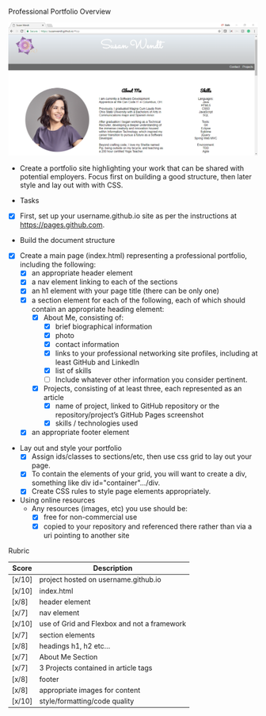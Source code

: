 Professional Portfolio Overview

![Webpage preview](./images/webpagepreview.png)

* Create a portfolio site highlighting your work that can be shared with potential employers. Focus first on building a good structure, then later style and lay out with with CSS.

* Tasks
- [X] First, set up your username.github.io site as per the instructions at https://pages.github.com.

* Build the document structure
- [X] Create a main page (index.html) representing a professional portfolio, including the following:
	- [X] an appropriate header element
	- [X] a nav element linking to each of the sections
	- [X] an h1 element with your page title (there can be only one)
	- [X] a section element for each of the following, each of which should contain an appropriate heading element:
		- [X] About Me, consisting of:
			- [X] brief biographical information
			- [X] photo
			- [X] contact information
			- [X] links to your professional networking site profiles, including at least GitHub and LinkedIn
			- [X] list of skills
			- [ ] Include whatever other information you consider pertinent.
		- [X] Projects, consisting of at least three, each represented as an article
			- [X] name of project, linked to GitHub repository or the repository/project’s GitHub Pages screenshot
			- [X] skills / technologies used
	- [X] an appropriate footer element

* Lay out and style your portfolio
	- [X] Assign ids/classes to sections/etc, then use css grid to lay out your page. 
	- [X] To contain the elements of your grid, you will want to create a div, something like div id="container".../div.
	- [X] Create CSS rules to style page elements appropriately.

* Using online resources
	* Any resources (images, etc) you use should be:
		- [X] free for non-commercial use
		- [X] copied to your repository and referenced there rather than via a uri pointing to another site

Rubric

Score | Description
----- | -----------
[x/10] | project hosted on username.github.io
[x/10] | index.html
[x/8] | header element
[x/7] | nav element
[x/10] | use of Grid and Flexbox and not a framework
[x/7] | section elements
[x/8] | headings h1, h2 etc…
[x/7] | About Me Section
[x/7] | 3 Projects contained in article tags
[x/8] | footer
[x/8] | appropriate images for content
[x/10] | style/formatting/code quality